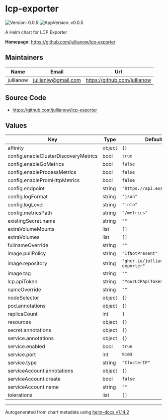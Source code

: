 # lcp-exporter

![Version: 0.0.5](https://img.shields.io/badge/Version-0.0.5-informational?style=flat-square) ![AppVersion: v0.0.5](https://img.shields.io/badge/AppVersion-v0.0.5-informational?style=flat-square)

A Helm chart for LCP Exporter

**Homepage:** <https://github.com/jullianow/lcp-exporter>

## Maintainers

| Name | Email | Url |
| ---- | ------ | --- |
| jullianow | <jullianiw@gmail.com> | <https://github.com/jullianow> |

## Source Code

* <https://github.com/jullianow/lcp-exporter>

## Values

| Key | Type | Default | Description |
|-----|------|---------|-------------|
| affinity | object | `{}` |  |
| config.enableClusterDiscoveryMetrics | bool | `true` |  |
| config.enableGoMetrics | bool | `false` |  |
| config.enableProcessMetrics | bool | `false` |  |
| config.enablePromHttpMetrics | bool | `false` |  |
| config.endpoint | string | `"https://api.example.com"` |  |
| config.logFormat | string | `"json"` |  |
| config.logLevel | string | `"info"` |  |
| config.metricsPath | string | `"/metrics"` |  |
| existingSecret.name | string | `""` |  |
| extraVolumeMounts | list | `[]` |  |
| extraVolumes | list | `[]` |  |
| fullnameOverride | string | `""` |  |
| image.pullPolicy | string | `"IfNotPresent"` |  |
| image.repository | string | `"ghcr.io/julliano/lcp-exporter"` |  |
| image.tag | string | `""` |  |
| lcp.apiToken | string | `"YourLCPApiToken"` |  |
| nameOverride | string | `""` |  |
| nodeSelector | object | `{}` |  |
| pod.annotations | object | `{}` |  |
| replicaCount | int | `1` |  |
| resources | object | `{}` |  |
| secret.annotations | object | `{}` |  |
| service.annotations | object | `{}` |  |
| service.enabled | bool | `true` |  |
| service.port | int | `9103` |  |
| service.type | string | `"ClusterIP"` |  |
| serviceAccount.annotations | object | `{}` |  |
| serviceAccount.create | bool | `false` |  |
| serviceAccount.name | string | `""` |  |
| tolerations | list | `[]` |  |

----------------------------------------------
Autogenerated from chart metadata using [helm-docs v1.14.2](https://github.com/norwoodj/helm-docs/releases/v1.14.2)
